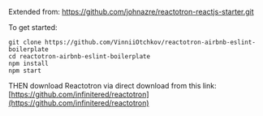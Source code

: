 Extended from: https://github.com/johnazre/reactotron-reactjs-starter.git

To get started:
```
git clone https://github.com/VinniiOtchkov/reactotron-airbnb-eslint-boilerplate
cd reactotron-airbnb-eslint-boilerplate
npm install
npm start
```

THEN download Reactotron via direct download from this link: [https://github.com/infinitered/reactotron](https://github.com/infinitered/reactotron)
